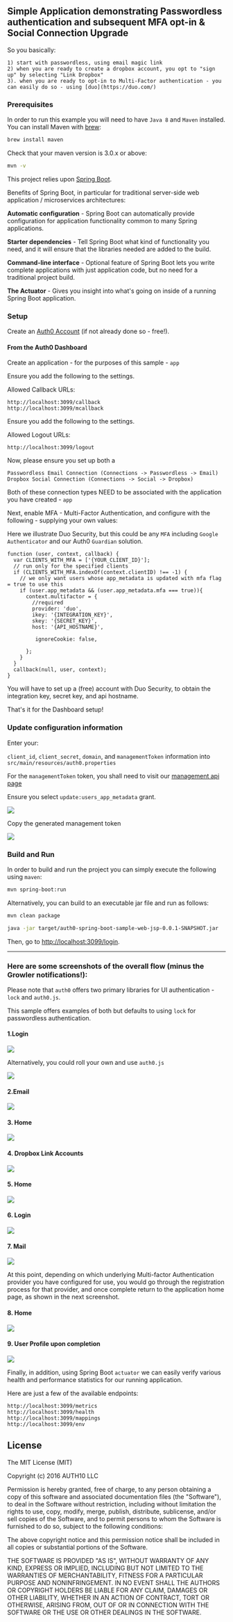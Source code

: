 ## Simple Application demonstrating Passwordless authentication and subsequent MFA opt-in & Social Connection Upgrade

So you basically:

```
1) start with passwordless, using email magic link
2) when you are ready to create a dropbox account, you opt to "sign up" by selecting "Link Dropbox"
3). when you are ready to opt-in to Multi-Factor authentication - you can easily do so - using [duo](https://duo.com/)
```

### Prerequisites

In order to run this example you will need to have `Java 8` and `Maven` installed. You can install Maven with [brew](http://brew.sh/):

```sh
brew install maven
```

Check that your maven version is 3.0.x or above:
```sh
mvn -v
```

This project relies upon [Spring Boot](http://projects.spring.io/spring-boot/).


Benefits of Spring Boot, in particular for traditional server-side web application / microservices architectures:

**Automatic configuration** - Spring Boot can automatically provide configuration for application functionality common to many Spring applications.

**Starter dependencies** - Tell Spring Boot what kind of functionality you need, and it will ensure that the libraries needed are added to the build.

**Command-line interface** - Optional feature of Spring Boot lets you write complete applications with just application code, but no need for a traditional
 project build.

**The Actuator** - Gives you insight into what's going on inside of a running Spring Boot application.


### Setup

Create an [Auth0 Account](https://auth0.com) (if not already done so - free!).


#### From the Auth0 Dashboard

Create an application - for the purposes of this sample - `app`

Ensure you add the following to the settings.

Allowed Callback URLs:

```
http://localhost:3099/callback
http://localhost:3099/mcallback
```

Ensure you add the following to the settings.

Allowed Logout URLs:

```
http://localhost:3099/logout
```

Now, please ensure you set up both a

```
Passwordless Email Connection (Connections -> Passwordless -> Email)
Dropbox Social Connection (Connections -> Social -> Dropbox)
```

Both of these connection types NEED to be associated with the application you have created - `app`


Next, enable MFA - Multi-Factor Authentication, and configure with the following - supplying your own values:

Here we illustrate Duo Security, but this could be any `MFA` including `Google Authenticator` and our Auth0 `Guardian` solution.


```
function (user, context, callback) {
  var CLIENTS_WITH_MFA = ['{YOUR_CLIENT_ID}'];
  // run only for the specified clients
  if (CLIENTS_WITH_MFA.indexOf(context.clientID) !== -1) {
    // we only want users whose app_metadata is updated with mfa flag = true to use this
    if (user.app_metadata && (user.app_metadata.mfa === true)){
      context.multifactor = {
        //required
        provider: 'duo',
        ikey: '{INTEGRATION_KEY}',
        skey: '{SECRET_KEY}',
        host: '{API_HOSTNAME}',

         ignoreCookie: false,

      };
    }
  }
  callback(null, user, context);
}
```

You will have to set up a (free) account with Duo Security, to obtain the integration key, secret key, and api hostname.

That's it for the Dashboard setup!


### Update configuration information

Enter your:

`client_id`, `client_secret`, `domain`, and `managementToken` information into `src/main/resources/auth0.properties`


For the `managementToken` token, you shall need to visit our [management api page](https://auth0.com/docs/api/management/v2#!/Users/patch_users_by_id)

Ensure you select `update:users_app_metadata` grant.

![](img/patch_user1.jpg)

Copy the generated management token

![](img/patch_user2.jpg)



### Build and Run

In order to build and run the project you can simply execute the following using `maven`:

```sh
mvn spring-boot:run
```

Alternatively, you can build to an executable jar file and run as follows:

```sh
mvn clean package
```

```sh
java -jar target/auth0-spring-boot-sample-web-jsp-0.0.1-SNAPSHOT.jar
```


Then, go to [http://localhost:3099/login](http://localhost:3099/login).

---

### Here are some screenshots of the overall flow (minus the Growler notifications!):


Please note that `auth0` offers two primary libraries for UI authentication - `lock` and `auth0.js`.

This sample offers examples of both but defaults to using `lock` for passwordless authentication.


#### 1.Login

![](img/1.login-lock.jpg)

Alternatively, you could roll your own and use `auth0.js`

![](img/1.login.jpg)

#### 2.Email

![](img/2.email.jpg)

#### 3. Home

![](img/3.home.jpg)

#### 4. Dropbox Link Accounts

![](img/4.dropbox.jpg)

#### 5. Home

![](img/5.home.jpg)

#### 6. Login

![](img/6.login-lock.jpg)

#### 7. Mail

![](img/7.mail.jpg)


At this point, depending on which underlying Multi-factor Authentication provider you have configured for use, you would
go through the registration process for that provider, and once complete return to the application home page, as shown
in the next screenshot.


#### 8. Home

![](img/15.home.jpg)

#### 9. User Profile upon completion

![](img/user_info.jpg)


Finally, in addition, using Spring Boot `actuator` we can easily verify various health and performance statistics for our running application.

Here are just a few of the available endpoints:

```
http://localhost:3099/metrics
http://localhost:3099/health
http://localhost:3099/mappings
http://localhost:3099/env
```

## License

The MIT License (MIT)

Copyright (c) 2016 AUTH10 LLC

Permission is hereby granted, free of charge, to any person obtaining a copy
of this software and associated documentation files (the "Software"), to deal
in the Software without restriction, including without limitation the rights
to use, copy, modify, merge, publish, distribute, sublicense, and/or sell
copies of the Software, and to permit persons to whom the Software is
furnished to do so, subject to the following conditions:

The above copyright notice and this permission notice shall be included in
all copies or substantial portions of the Software.

THE SOFTWARE IS PROVIDED "AS IS", WITHOUT WARRANTY OF ANY KIND, EXPRESS OR
IMPLIED, INCLUDING BUT NOT LIMITED TO THE WARRANTIES OF MERCHANTABILITY,
FITNESS FOR A PARTICULAR PURPOSE AND NONINFRINGEMENT. IN NO EVENT SHALL THE
AUTHORS OR COPYRIGHT HOLDERS BE LIABLE FOR ANY CLAIM, DAMAGES OR OTHER
LIABILITY, WHETHER IN AN ACTION OF CONTRACT, TORT OR OTHERWISE, ARISING FROM,
OUT OF OR IN CONNECTION WITH THE SOFTWARE OR THE USE OR OTHER DEALINGS IN
THE SOFTWARE.
